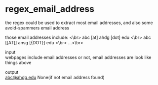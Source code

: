 # regex_email_address
the regex could be used to extract most email addresses, and also some avoid-spammers email address

those email addresses include: <\br>
abc [at] ahdg [dot] edu <\br>
abc [[AT]] ansg [{DOT}] edu <\br>
...<\br>

input</br>
webpages include email addresses or not, email addresses are look like things above </br>

output</br>
abc@ahdg.edu
None(if not email address found)
